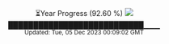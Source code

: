 <p align="center">
⏳Year Progress (92.60 %) <img src="https://file5s.ratemyserver.net/mobs/1062.gif"><br>
███████████████████████████▁▁▁ <br>
<sub>Updated: Tue, 05 Dec 2023 00:09:02 GMT</sub>
</p>

